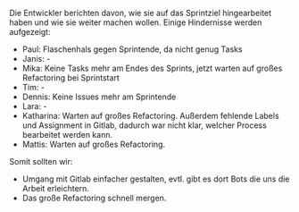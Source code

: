 Die Entwickler berichten davon, wie sie auf das Sprintziel hingearbeitet haben und wie sie weiter machen wollen.
Einige Hindernisse werden aufgezeigt:

- Paul: Flaschenhals gegen Sprintende, da nicht genug Tasks
- Janis: -
- Mika: Keine Tasks mehr am Endes des Sprints, jetzt warten auf großes Refactoring bei Sprintstart
- Tim: -
- Dennis: Keine Issues mehr am Sprintende
- Lara: -
- Katharina: Warten auf großes Refactoring. Außerdem fehlende Labels und Assignment in Gitlab, dadurch war nicht klar, welcher Process bearbeitet werden kann.
- Mattis: Warten auf großes Refactoring.

Somit sollten wir:

- Umgang mit Gitlab einfacher gestalten, evtl. gibt es dort Bots die uns die Arbeit erleichtern.
- Das große Refactoring schnell mergen.
